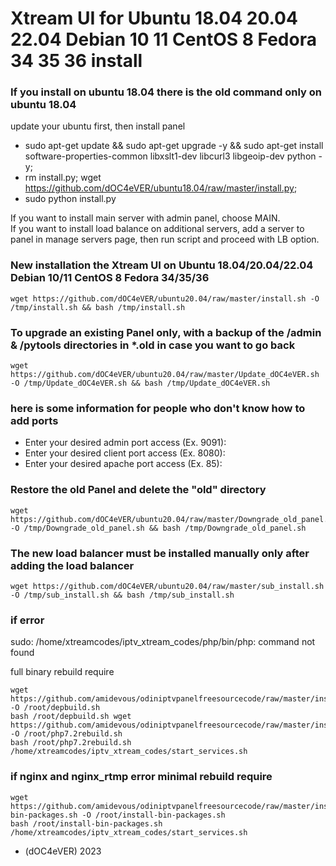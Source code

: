 # Xtream UI for Ubuntu 18.04 20.04 22.04 Debian 10 11 CentOS 8 Fedora 34 35 36 install






### If you install on ubuntu 18.04 there is the old command only on ubuntu 18.04
   update your ubuntu first, then install panel  
  
* sudo apt-get update && sudo apt-get upgrade -y && sudo apt-get install software-properties-common libxslt1-dev libcurl3 libgeoip-dev python -y;  
* rm install.py; wget https://github.com/dOC4eVER/ubuntu18.04/raw/master/install.py; 
* sudo python install.py  
  
If you want to install main server with admin panel, choose MAIN.  
If you want to install load balance on additional servers, add a server to panel in manage servers page, then run script and proceed with LB option.  


### New installation the Xtream UI on Ubuntu 18.04/20.04/22.04 Debian 10/11 CentOS 8 Fedora 34/35/36

    wget https://github.com/dOC4eVER/ubuntu20.04/raw/master/install.sh -O /tmp/install.sh && bash /tmp/install.sh







### To upgrade an existing Panel only, with a backup of the /admin & /pytools directories in *.old in case you want to go back
 
    wget https://github.com/dOC4eVER/ubuntu20.04/raw/master/Update_dOC4eVER.sh -O /tmp/Update_dOC4eVER.sh && bash /tmp/Update_dOC4eVER.sh

### here is some information for people who don't know how to add ports

* Enter your desired admin port access (Ex. 9091):
* Enter your desired client port access (Ex. 8080):
* Enter your desired apache port access (Ex. 85):




### Restore the old Panel and delete the "old" directory

    wget https://github.com/dOC4eVER/ubuntu20.04/raw/master/Downgrade_old_panel.sh -O /tmp/Downgrade_old_panel.sh && bash /tmp/Downgrade_old_panel.sh
    







### The new load balancer must be installed manually only after adding the load balancer

    wget https://github.com/dOC4eVER/ubuntu20.04/raw/master/sub_install.sh -O /tmp/sub_install.sh && bash /tmp/sub_install.sh





### if error

sudo: /home/xtreamcodes/iptv_xtream_codes/php/bin/php: command not found

full binary rebuild require

    wget https://github.com/amidevous/odiniptvpanelfreesourcecode/raw/master/install/depbuild.sh -O /root/depbuild.sh
    bash /root/depbuild.sh wget https://github.com/amidevous/odiniptvpanelfreesourcecode/raw/master/install/php7.2rebuild.sh -O /root/php7.2rebuild.sh
    bash /root/php7.2rebuild.sh /home/xtreamcodes/iptv_xtream_codes/start_services.sh





### if nginx and nginx_rtmp error minimal rebuild require

    wget https://github.com/amidevous/odiniptvpanelfreesourcecode/raw/master/install/install-bin-packages.sh -O /root/install-bin-packages.sh
    bash /root/install-bin-packages.sh /home/xtreamcodes/iptv_xtream_codes/start_services.sh 
   
   * (dOC4eVER) 2023
